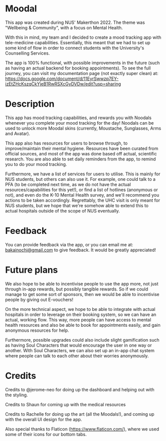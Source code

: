 # Moodal

This app was created during NUS' Makerthon 2022. The theme was "Wellbeing & Community", with a focus on Mental Health.

With this in mind, my team and I decided to create a mood tracking app with tele-medicine capabilities. Essentially, this meant that we had to set up some kind of flow in order to connect students with the University's Counselling Services.

The app is 100% functional, with possible improvements in the future (such as having an actual backend for booking appointments). To see the full journey, you can visit my documentation page (not exactly super clean) at: https://docs.google.com/document/d/11EyrSwwzp7EY-izEtZHcKszqCkYjeB1RwRSXcGyDVDw/edit?usp=sharing


# Description
This app has mood tracking capabilities, and rewards you with Noodals whenever you complete your mood tracking for the day!
Noodals can be used to unlock more Moodal skins (currently, Moustache, Sunglasses, Arms and Avatar).

This app also has resources for users to browse through, to improve/maintain their mental hygiene. Resources have been curated from official sources, and most of the app was done based off actual, scientific research.
You are also able to set daily reminders from the app, to remind you to do your mood tracking.

Furthermore, we have a list of services for users to utilise. This is mainly for NUS students, but others can also use it. 
For example, one could talk to a PFA (to be completed next time, as we do not have the actual resources/capabilities for this yet!), or find a list of hotlines (anonymous or not), and even do the K-10 Mental Health survey, and we'll recommend you actions to be taken accordingly. Regrettably, the UHC visit is only meant for NUS students, but we hope that we're somehow able to extend this to actual hospitals outside of the scope of NUS eventually.


# Feedback
You can provide feedback via the app, or you can email me at: bakainochi@gmail.com to give feedback. It would be greatly appreciated!


# Future plans
We also hope to be able to incentivise people to use the app more, not just through in-app rewards, but possibly tangible rewards. So if we could manage to get some sort of sponsors, then we would be able to incentivise people by giving out E-vouchers!

On the more technical aspect, we hope to be able to integrate with actual hospitals in order to leverage on their booking system, so we can have an actual, working flow. This way, more people can have access to mental health resources and also be able to book for appointments easily, and gain anonymous resources for help.

Furthermore, possible upgrades could also include slight gamification such as having Soul Characters that would encourage the user in one way or another. With Soul Characters, we can also set up an in-app chat system where people can talk to each other about their worries anonymously.

# Credits
Credits to @jerome-neo for doing up the dashboard and helping out with the styling.

Credits to Shaun for coming up with the medical resources

Credits to Rachelle for doing up the art (all the Moodals!), and coming up with the overall UI design for the app.

Also special thanks to Flaticon (https://www.flaticon.com/), where we used some of their icons for our bottom tabs.
